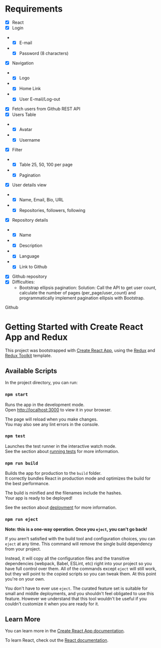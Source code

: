 # Requirements

- [x] React
- [x] Login
- - [x] E-mail
- - [x] Password (8 characters)
- [x] Navigation
- - [x] Logo
- - [x] Home Link
- - [x] User E-mail/Log-out
- [x] Fetch users from Github REST API
- [x] Users Table
- - [x] Avatar
- - [x] Username
- [x] Filter
- - [x] Table 25, 50, 100 per page
- - [x] Pagination
- [x] User details view
- - [x] Name, Email, Bio, URL
- - [x] Repositories, followers, following
- [x] Repository details
- - [x] Name
- - [x] Description
- - [x] Language
- - [x] Link to Github
- [x] Github repository
- [x] Difficulties:
  - Bootstrap ellipsis pagination:
    Solution: Call the API to get user count, calculate the number of pages (per_page/user_count) and programmatically implement pagination ellipsis with Bootstrap.

Github

# Getting Started with Create React App and Redux

This project was bootstrapped with [Create React App](https://github.com/facebook/create-react-app), using the [Redux](https://redux.js.org/) and [Redux Toolkit](https://redux-toolkit.js.org/) template.

## Available Scripts

In the project directory, you can run:

### `npm start`

Runs the app in the development mode.\
Open [http://localhost:3000](http://localhost:3000) to view it in your browser.

The page will reload when you make changes.\
You may also see any lint errors in the console.

### `npm test`

Launches the test runner in the interactive watch mode.\
See the section about [running tests](https://facebook.github.io/create-react-app/docs/running-tests) for more information.

### `npm run build`

Builds the app for production to the `build` folder.\
It correctly bundles React in production mode and optimizes the build for the best performance.

The build is minified and the filenames include the hashes.\
Your app is ready to be deployed!

See the section about [deployment](https://facebook.github.io/create-react-app/docs/deployment) for more information.

### `npm run eject`

**Note: this is a one-way operation. Once you `eject`, you can't go back!**

If you aren't satisfied with the build tool and configuration choices, you can `eject` at any time. This command will remove the single build dependency from your project.

Instead, it will copy all the configuration files and the transitive dependencies (webpack, Babel, ESLint, etc) right into your project so you have full control over them. All of the commands except `eject` will still work, but they will point to the copied scripts so you can tweak them. At this point you're on your own.

You don't have to ever use `eject`. The curated feature set is suitable for small and middle deployments, and you shouldn't feel obligated to use this feature. However we understand that this tool wouldn't be useful if you couldn't customize it when you are ready for it.

## Learn More

You can learn more in the [Create React App documentation](https://facebook.github.io/create-react-app/docs/getting-started).

To learn React, check out the [React documentation](https://reactjs.org/).
